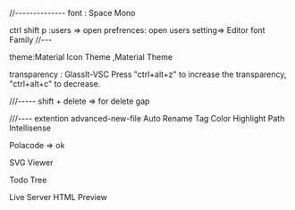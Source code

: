 
//--------------
font  :   Space Mono

ctrl shift p :users  => open prefrences: open users setting=>
Editor font Family
//---


theme:Material Icon Theme  ,Material Theme
 

transparency : GlassIt-VSC
Press "ctrl+alt+z" to increase the transparency, "ctrl+alt+c" to decrease.

///-----
shift +  delete => for delete gap

///----
extention
advanced-new-file
Auto Rename Tag
Color Highlight
Path Intellisense

Polacode => ok
 
SVG Viewer

Todo Tree

Live Server
HTML Preview




